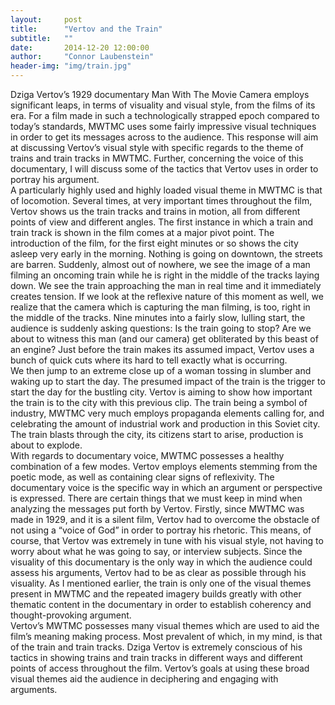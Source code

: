 ```yaml
---
layout:     post
title:      "Vertov and the Train"
subtitle:   ""
date:       2014-12-20 12:00:00
author:     "Connor Laubenstein"
header-img: "img/train.jpg"
---
```


<p>Dziga Vertov’s 1929 documentary Man With The Movie Camera employs significant leaps, in terms of visuality and visual style, from the films of its era.  For a film made in such a technologically strapped epoch compared to today’s standards, MWTMC uses some fairly impressive visual techniques in order to get its messages across to the audience.  This response will aim at discussing Vertov’s visual style with specific regards to the theme of trains and train tracks in MWTMC.  Further, concerning the voice of this documentary, I will discuss some of the tactics that Vertov uses in order to portray his argument.<br>
	A particularly highly used and highly loaded visual theme in MWTMC is that of locomotion.  Several times, at very important times throughout the film, Vertov shows us the train tracks and trains in motion, all from different points of view and different angles.  The first instance in which a train and train track is shown in the film comes at a major pivot point.  The introduction of the film, for the first eight minutes or so shows the city asleep very early in the morning.  Nothing is going on downtown, the streets are barren.  Suddenly, almost out of nowhere, we see the image of a man filming an oncoming train while he is right in the middle of the tracks laying down.  We see the train approaching the man in real time and it immediately creates tension.  If we look at the reflexive nature of this moment as well, we realize that the camera which is capturing the man filming, is too, right in the middle of the tracks.  Nine minutes into a fairly slow, lulling start, the audience is suddenly asking questions:  Is the train going to stop?  Are we about to witness this man (and our camera) get obliterated by this beast of an engine?  Just before the train makes its assumed impact, Vertov uses a bunch of quick cuts where its hard to tell exactly what is occurring.<br>
	We then jump to an extreme close up of a woman tossing in slumber and waking up to start the day.  The presumed impact of the train is the trigger to start the day for the bustling city.  Vertov is aiming to show how important the train is to the city with this previous clip.  The train being a symbol of industry, MWTMC very much employs propaganda elements calling for, and celebrating the amount of industrial work and production in this Soviet city.  The train blasts through the city, its citizens start to arise, production is about to explode.<br>  
	With regards to documentary voice, MWTMC possesses a healthy combination of a few modes.  Vertov employs elements stemming from the poetic mode, as well as containing clear signs of reflexivity.  The documentary voice is the specific way in which an argument or perspective is expressed.  There are certain things that we must keep in mind when analyzing the messages put forth by Vertov.  Firstly, since MWTMC was made in 1929, and it is a silent film, Vertov had to overcome the obstacle of not using a “voice of God” in order to portray his rhetoric.  This means, of course, that Vertov was extremely in tune with his visual style, not having to worry about what he was going to say, or interview subjects.  Since the visuality of this documentary is the only way in which the audience could assess his arguments, Vertov had to be as clear as possible through his visuality.  As I mentioned earlier, the train is only one of the visual themes present in MWTMC and the repeated imagery builds greatly with other thematic content in the documentary in order to establish coherency and thought-provoking argument.<br>
	Vertov’s MWTMC possesses many visual themes which are used to aid the film’s meaning making process.  Most prevalent of which, in my mind, is that of the train and train tracks.  Dziga Vertov is extremely conscious of his tactics in showing trains and train tracks in different ways and different points of access throughout the film.  Vertov’s goals at using these broad visual themes aid the audience in deciphering and engaging with arguments.</p>
